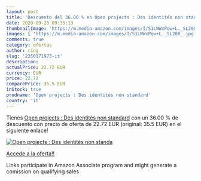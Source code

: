 ```yaml
---
layout: post
title: 'Descuento del 36.00 % en Open projects : Des identités non standa'
date: 2020-09-26 09:35:13
thumbnailImage: 'https://m.media-amazon.com/images/I/51LWWxPqw+L._SL200_.jpg'
images: [ 'https://m.media-amazon.com/images/I/51LWWxPqw+L._SL200_.jpg' ]
comments: true
category: ofertas
author: ring
slug: '2350171973-it'
description:
actualPrice: 22.72 EUR
currency: EUR
price: 22.72
comparePrice: 35.5 EUR
inStock: true
prodname: 'Open projects : Des identités non standard'
country: 'it'
---
```


Tienes [Open projects : Des identités non standard](https://www.amazon.it/dp/2350171973/?tag=tolees00-21) con un 36.00 % de descuento con precio de oferta de 22.72 EUR (original: 35.5 EUR) en el siguiente enlace!

[![Open projects : Des identités non standa](https://m.media-amazon.com/images/I/51LWWxPqw+L._SL200_.jpg)](https://www.amazon.it/dp/2350171973/?tag=tolees00-21)

[Accede a la oferta!!](https://www.amazon.it/dp/2350171973/?tag=tolees00-21)

Links participate in Amazon Associate program and might generate a comission on qualifying sales


